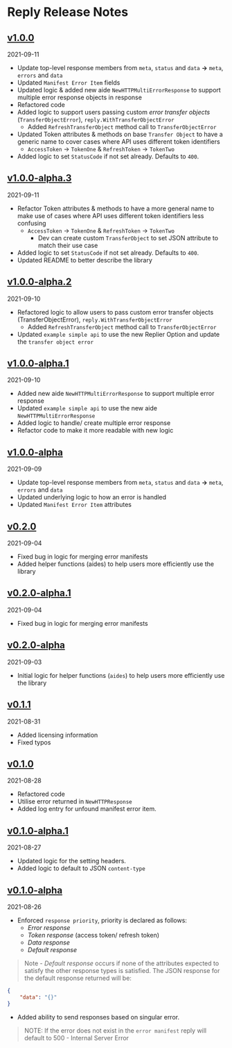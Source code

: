 # Reply Release Notes

## [v1.0.0](https://github.com/ooaklee/reply/releases/tag/v1.0.0)
2021-09-11

* Update top-level response members from `meta`, `status` and `data` **->** `meta`, `errors` and `data`
* Updated `Manifest Error Item` fields
* Updated logic & added new aide `NewHTTPMultiErrorResponse` to support multiple error response objects in response
* Refactored code
* Added logic to support users passing custom *error transfer objects* (`TransferObjectError`), `reply.WithTransferObjectError`
  * Added `RefreshTransferObject` method call to `TransferObjectError`
* Updated Token attributes & methods on base `Transfer Object` to have a generic name to cover cases where API uses different token identifiers
  * `AccessToken` -> `TokenOne` & `RefreshToken` -> `TokenTwo`
* Added logic to set `StatusCode` if not set already. Defaults to `400`.
  
## [v1.0.0-alpha.3](https://github.com/ooaklee/reply/releases/tag/v1.0.0-alpha.3)
2021-09-11

* Refactor Token attributes & methods to have a more general name to make use of cases where API uses different token identifiers less confusing
  * `AccessToken` -> `TokenOne` & `RefreshToken` -> `TokenTwo`
    * Dev can create custom `TransferObject` to set JSON attribute to match their use case
* Added logic to set `StatusCode` if not set already. Defaults to `400`.
* Updated README to better describe the library

## [v1.0.0-alpha.2](https://github.com/ooaklee/reply/releases/tag/v1.0.0-alpha.2)
2021-09-10

* Refactored logic to allow users to pass custom error transfer objects (TransferObjectError), `reply.WithTransferObjectError`
  * Added `RefreshTransferObject` method call to `TransferObjectError`
* Updated `example simple api` to use the new Replier Option and update the `transfer object error`

## [v1.0.0-alpha.1](https://github.com/ooaklee/reply/releases/tag/v1.0.0-alpha.1)
2021-09-10

* Added new aide `NewHTTPMultiErrorResponse` to support multiple error response
* Updated `example simple api` to use the new aide `NewHTTPMultiErrorResponse`
* Added logic to handle/ create multiple error response
* Refactor code to make it more readable with new logic

## [v1.0.0-alpha](https://github.com/ooaklee/reply/releases/tag/v1.0.0-alpha)
2021-09-09

* Update top-level response members from `meta`, `status` and `data` **->** `meta`, `errors` and `data`
* Updated underlying logic to how an error is handled
* Updated `Manifest Error Item` attributes

## [v0.2.0](https://github.com/ooaklee/reply/releases/tag/v0.2.0)
2021-09-04

* Fixed bug in logic for merging error manifests
* Added helper functions (aides) to help users more efficiently use the library

## [v0.2.0-alpha.1](https://github.com/ooaklee/reply/releases/tag/v0.2.0-alpha.1)
2021-09-04

* Fixed bug in logic for merging error manifests

## [v0.2.0-alpha](https://github.com/ooaklee/reply/releases/tag/v0.2.0-alpha)
2021-09-03

* Initial logic for helper functions (`aides`) to help users more efficiently use the library

## [v0.1.1](https://github.com/ooaklee/reply/releases/tag/v0.1.1)
2021-08-31

* Added licensing information
* Fixed typos

## [v0.1.0](https://github.com/ooaklee/reply/releases/tag/v0.1.0)
2021-08-28

* Refactored code
* Utilise error returned in `NewHTTPResponse`
* Added log entry for unfound manifest error item.

## [v0.1.0-alpha.1](https://github.com/ooaklee/reply/releases/tag/v0.1.0-alpha.1)
2021-08-27

* Updated logic for the setting headers.
* Added logic to default to JSON `content-type`

## [v0.1.0-alpha](https://github.com/ooaklee/reply/releases/tag/v0.1.0-alpha)
2021-08-26

* Enforced `response priority`, priority is declared as follows:
  - *Error response*
  - *Token response* (access token/ refresh token)
  - *Data response*
  - *Default response*
> Note - *Default response* occurs if none of the attributes expected to satisfy the other response types is satisfied. The JSON response for the default response returned will be:
```json
{
    "data": "{}"
}
```
* Added ability to send responses based on singular error. 
> NOTE: If the error does not exist in the `error manifest` reply will default to 500 - Internal Server Error